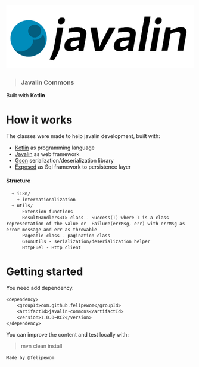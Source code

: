 # ![Javalin Commons](javalin-logo.png)
> ### Javalin Commons
Built with **Kotlin** 
# How it works
The classes were made to help javalin development, built with:
  - [Kotlin](https://github.com/JetBrains/kotlin) as programming language
  - [Javalin](https://github.com/tipsy/javalin) as web framework
  - [Gson](https://github.com/google/gson) serialization/deserialization library
  - [Exposed](https://github.com/JetBrains/Exposed) as Sql framework to persistence layer

#### Structure
      + i18n/
        + internationalization
      + utils/
          Extension functions
          ResultHandlers<T> class - Success(T) where T is a class representation of the value or  Failure(errMsg, err) with errMsg as error message and err as throwable
          Pageable class - pagination class
          GsonUtils - serialization/deserialization helper
          HttpFuel - Http client 

# Getting started

You need add dependency. 

```
<dependency>
    <groupId>com.github.felipewom</groupId>
    <artifactId>javalin-commons</artifactId>
    <version>1.0.0−RC2</version>
</dependency>
```

You can improve the content and test locally with:
> mvn clean install

```
Made by @felipewom
```